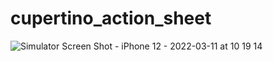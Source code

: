 # cupertino_action_sheet

![Simulator Screen Shot - iPhone 12 - 2022-03-11 at 10 19 14](https://user-images.githubusercontent.com/64318805/157821612-0cff9659-fe9b-4be7-ae82-c1d3b71626c5.png)
